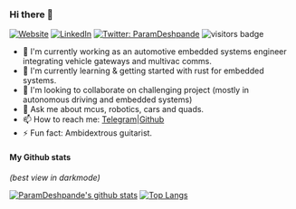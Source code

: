 ### Hi there 👋


[![Website][website-shield]][website-url]
[![LinkedIn][linkedin-shield]][linkedin-url]
[![Twitter: ParamDeshpande][twitter-shield]][twitter-url]
![visitors badge][visitors-url]


- :telescope:  I'm currently working as an automotive embedded systems engineer integrating vehicle gateways and multivac comms.
- :seedling: I'm currently learning & getting started with rust for embedded systems. 
- :dancers: I'm looking to collaborate on challenging project (mostly in autonomous driving and embedded systems)
- :speech_balloon: Ask me about mcus, robotics, cars and quads.
- :mailbox: How to reach me: [Telegram][Phone-number]|[Github][github-url]
- :zap: Fun fact: Ambidextrous guitarist. 

#### My Github stats
_(best view in darkmode)_

[![ParamDeshpande's github stats][github-stats-url]](https://github.com/ParamDeshpande/ParamDeshpande)
[![Top Langs][top-langs-url]](https://github.com/ParamDeshpande/)


[github-url]:https://github.com/ParamDeshpande

[website-shield]:https://img.shields.io/badge/website-paramdeshpande.com-26aa13
[website-url]:http://www.paramdeshpande.com

[linkedin-shield]: https://img.shields.io/badge/-ParamDeshpande-blue?style=flat-square&logo=Linkedin&logoColor=white&link=https://linkedin.com/in/param-deshpande-743690148/
[linkedin-url]: https://linkedin.com/in/param-deshpande-743690148/

[twitter-shield]: https://img.shields.io/twitter/follow/ParamDeshpande?style=social
[twitter-url]: https://twitter.com/ParamDeshpande

[visitors-url]: https://komarev.com/ghpvc/?username=ParamDeshpande&label=Visits&color=blueviolet&style=flat-square

[github-stats-url]: https://github-readme-stats.vercel.app/api?username=ParamDeshpande&count_private=true&hide_rank=true&show_icons=true&include_all_commits=true&hide_title=true&hide_border=true&theme=chartreuse-dark

[top-langs-url]: https://github-readme-stats.vercel.app/api/top-langs/?username=ParamDeshpande&hide=jupyter%20notebook,php&langs_count=10&hide_title=true&layout=compact&hide_border=true&theme=chartreuse-dark

[Phone-number]: +919967494836

<!--
**ParamDeshpande/ParamDeshpande** is a ✨ _special_ ✨ repository because its `README.md` (this file) appears on your GitHub profile.

Here are some ideas to get you started:

- 🔭 I’m currently working on ...
- 🌱 I’m currently learning ...
- 👯 I’m looking to collaborate on ...
- 🤔 I’m looking for help with ...
- 💬 Ask me about ...
- 📫 How to reach me: ...
- 😄 Pronouns: ...
- ⚡ Fun fact: ...
-->
